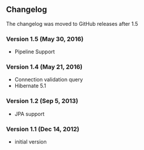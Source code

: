 ## Changelog

The changelog was moved to GitHub releases after 1.5

### Version 1.5 (May 30, 2016)

-   Pipeline Support

### Version 1.4 (May 21, 2016)

-   Connection validation query
-   Hibernate 5.1

### Version 1.2 (Sep 5, 2013)

-   JPA support

### Version 1.1 (Dec 14, 2012)

-   initial version
